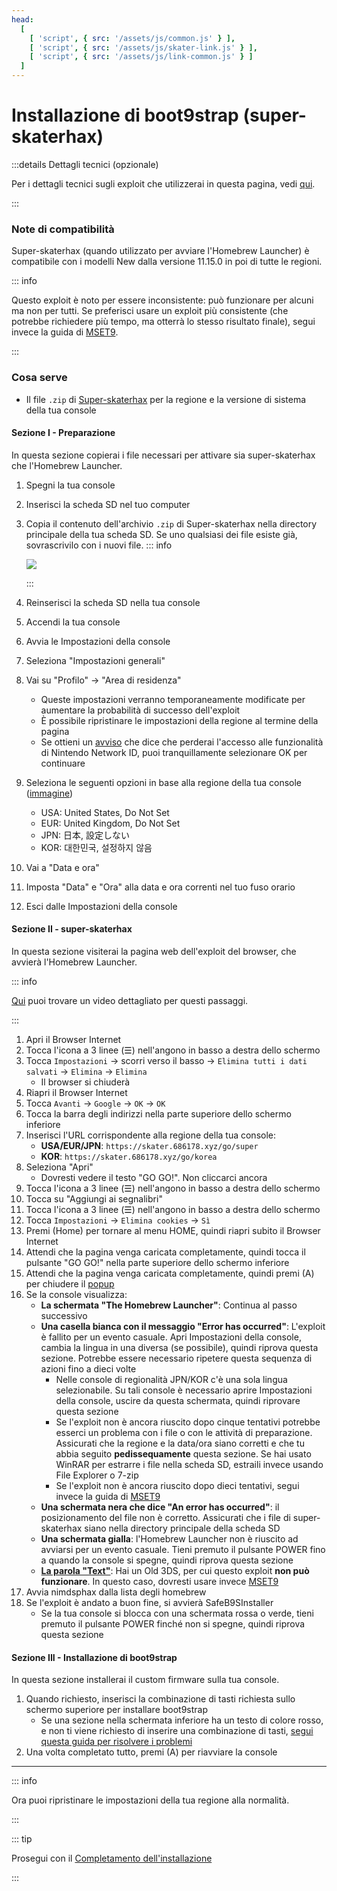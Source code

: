 ```yaml
---
head:
  [
    [ 'script', { src: '/assets/js/common.js' } ],
    [ 'script', { src: '/assets/js/skater-link.js' } ],
    [ 'script', { src: '/assets/js/link-common.js' } ]
  ]
---
```


# Installazione di boot9strap (super-skaterhax)

:::details Dettagli tecnici (opzionale)

Per i dettagli tecnici sugli exploit che utilizzerai in questa pagina, vedi [qui](https://github.com/zoogie/super-skaterhax).

:::

### Note di compatibilità

Super-skaterhax (quando utilizzato per avviare l'Homebrew Launcher) è compatibile con i modelli New dalla versione 11.15.0 in poi di tutte le regioni.

::: info

Questo exploit è noto per essere inconsistente: può funzionare per alcuni ma non per tutti. Se preferisci usare un exploit più consistente (che potrebbe richiedere più tempo, ma otterrà lo stesso risultato finale), segui invece la guida di [MSET9](installing-boot9strap-\(mset9\)).

:::

### Cosa serve

- Il file `.zip` di [Super-skaterhax](https://skater.nintendohomebrew.com) per la regione e la versione di sistema della tua console

#### Sezione I - Preparazione

In questa sezione copierai i file necessari per attivare sia super-skaterhax che l'Homebrew Launcher.

1. Spegni la tua console

2. Inserisci la scheda SD nel tuo computer

3. Copia il contenuto dell'archivio `.zip` di Super-skaterhax nella directory principale della tua scheda SD. Se uno qualsiasi dei file esiste già, sovrascrivilo con i nuovi file.
    ::: info

    ![](/images/screenshots/skaterhax/skater-root-layout.png)

    :::

4. Reinserisci la scheda SD nella tua console

5. Accendi la tua console

6. Avvia le Impostazioni della console

7. Seleziona "Impostazioni generali"

8. Vai su "Profilo" -> "Area di residenza"
    - Queste impostazioni verranno temporaneamente modificate per aumentare la probabilità di successo dell'exploit
    - È possibile ripristinare le impostazioni della regione al termine della pagina
    - Se ottieni un [avviso](/images/screenshots/skaterhax/country-change-notice.png) che dice che perderai l'accesso alle funzionalità di Nintendo Network ID, puoi tranquillamente selezionare OK per continuare

9. Seleziona le seguenti opzioni in base alla regione della tua console ([immagine](/images/screenshots/skaterhax/skater-lang.png))
    - USA: United States, Do Not Set
    - EUR: United Kingdom, Do Not Set
    - JPN: 日本, 設定しない
    - KOR: 대한민국, 설정하지 않음

10. Vai a "Data e ora"

11. Imposta "Data" e "Ora" alla data e ora correnti nel tuo fuso orario

12. Esci dalle Impostazioni della console

#### Sezione II - super-skaterhax

In questa sezione visiterai la pagina web dell'exploit del browser, che avvierà l'Homebrew Launcher.

::: info

[Qui](https://www.youtube.com/watch?v=DEcZB72vJts) puoi trovare un video dettagliato per questi passaggi.

:::

1. Apri il Browser Internet
2. Tocca l'icona a 3 linee (☰) nell'angono in basso a destra dello schermo
3. Tocca `Impostazioni` -> scorri verso il basso -> `Elimina tutti i dati salvati` -> `Elimina` -> `Elimina`
    - Il browser si chiuderà
4. Riapri il Browser Internet
5. Tocca `Avanti` -> `Google` -> `OK` -> `OK`
6. Tocca la barra degli indirizzi nella parte superiore dello schermo inferiore
7. Inserisci l'URL corrispondente alla regione della tua console:
    - **USA/EUR/JPN**: `https://skater.686178.xyz/go/super`
    - **KOR**: `https://skater.686178.xyz/go/korea`
8. Seleziona "Apri"
    - Dovresti vedere il testo "GO GO!". Non cliccarci ancora
9. Tocca l'icona a 3 linee (☰) nell'angono in basso a destra dello schermo
10. Tocca su "Aggiungi ai segnalibri"
11. Tocca l'icona a 3 linee (☰) nell'angono in basso a destra dello schermo
12. Tocca `Impostazioni` -> `Elimina cookies` -> `Sì`
13. Premi (Home) per tornare al menu HOME, quindi riapri subito il Browser Internet
14. Attendi che la pagina venga caricata completamente, quindi tocca il pulsante "GO GO!" nella parte superiore dello schermo inferiore
15. Attendi che la pagina venga caricata completamente, quindi premi (A) per chiudere il [popup](/images/screenshots/skaterhax/skater-popup.png)
16. Se la console visualizza:
    - **La schermata "The Homebrew Launcher"**: Continua al passo successivo
    - **Una casella bianca con il messaggio "Error has occurred"**: L'exploit è fallito per un evento casuale. Apri Impostazioni della console, cambia la lingua in una diversa (se possibile), quindi riprova questa sezione. Potrebbe essere necessario ripetere questa sequenza di azioni fino a dieci volte
        - Nelle console di regionalità JPN/KOR c'è una sola lingua selezionabile. Su tali console è necessario aprire Impostazioni della console, uscire da questa schermata, quindi riprovare questa sezione
        - Se l'exploit non è ancora riuscito dopo cinque tentativi potrebbe esserci un problema con i file o con le attività di preparazione. Assicurati che la regione e la data/ora siano corretti e che tu abbia seguito **pedissequamente** questa sezione. Se hai usato WinRAR per estrarre i file nella scheda SD, estraili invece usando File Explorer o 7-zip
        - Se l'exploit non è ancora riuscito dopo dieci tentativi, segui invece la guida di [MSET9](installing-boot9strap-\(mset9\))
    - **Una schermata nera che dice "An error has occurred"**: il posizionamento del file non è corretto. Assicurati che i file di super-skaterhax siano nella directory principale della scheda SD
    - **Una schermata gialla**: l'Homebrew Launcher non è riuscito ad avviarsi per un evento casuale. Tieni premuto il pulsante POWER fino a quando la console si spegne, quindi riprova questa sezione
    - **[La parola "Text"](/images/screenshots/skaterhax/skater-old3ds.png)**: Hai un Old 3DS, per cui questo exploit **non può funzionare**. In questo caso, dovresti usare invece [MSET9](installing-boot9strap-\(mset9\))
17. Avvia nimdsphax dalla lista degli homebrew
18. Se l'exploit è andato a buon fine, si avvierà SafeB9SInstaller
    - Se la tua console si blocca con una schermata rossa o verde, tieni premuto il pulsante POWER finché non si spegne, quindi riprova questa sezione

#### Sezione III - Installazione di boot9strap

In questa sezione installerai il custom firmware sulla tua console.

1. Quando richiesto, inserisci la combinazione di tasti richiesta sullo schermo superiore per installare boot9strap
    - Se una sezione nella schermata inferiore ha un testo di colore rosso, e non ti viene richiesto di inserire una combinazione di tasti, [segui questa guida per risolvere i problemi](troubleshooting-super-skaterhax)
2. Una volta completato tutto, premi (A) per riavviare la console

<!--@include: ./_include/configure-luma3ds.md -->

<!--@include: ./_include/luma3ds-installed-note.md -->

___

::: info

Ora puoi ripristinare le impostazioni della tua regione alla normalità.

:::

::: tip

Prosegui con il [Completamento dell'installazione](finalizing-setup)

:::
